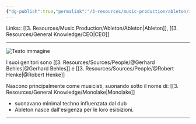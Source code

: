 ```yaml
---
{"dg-publish":true,"permalink":"/3-resources/music-production/ableton/i-fondatori-di-ableton/"}
---
```


Links:: [[3. Resources/Music Production/Ableton/Ableton\|Ableton]], [[3. Resources/General Knowledge/CEO\|CEO]]

---
![Testo immagine](https://mikcommunity.blob.core.windows.net/blogimages/aa52de5e-daf5-4bae-a13a-5bd95c4fdffa_mono_01.jpg)

I suoi genitori sono [[3. Resources/Sources/People/@Gerhard Behles\|@Gerhard Behles]] e [[3. Resources/Sources/People/@Robert Henke\|@Robert Henke]]

Nascono principalmente come musicisti, suonando sotto il nome di: [[3. Resources/General Knowledge/Monolake\|Monolake]]

- suonavano minimal techno influenzata dal dub
- Ableton nasce dall'esigenza per le loro esibizioni. 




---
